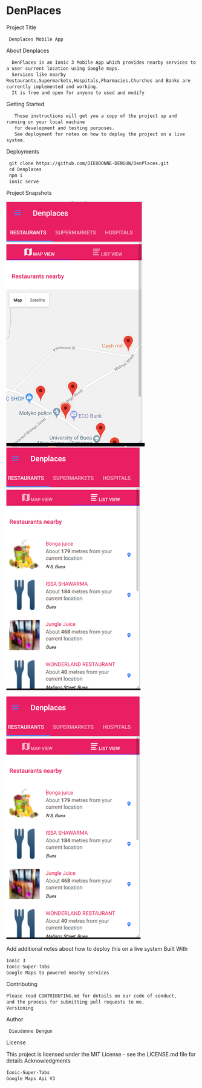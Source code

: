 # DenPlaces
Project Title

     Denplaces Mobile App

About Denplaces

      DenPlaces is an Ionic 3 Mobile App which provides nearby services to a user current location using Google maps. 
      Services like nearby Restaurants,Supermarkets,Hospitals,Pharmacies,Churches and Banks are currently implemented and working.
      It is free and open for anyone to used and modify
 

Getting Started

       These instructions will get you a copy of the project up and running on your local machine 
       for development and testing purposes. 
       See deployment for notes on how to deploy the project on a live system.
 
 Deployments
 
 
     git clone https://github.com/DIEUDONNE-DENGUN/DenPlaces.git
     cd Denplaces
     npm i
     ionic serve

 Project Snapshots

   ![alt text](https://github.com/DIEUDONNE-DENGUN/Denplaces/blob/master/home-denplace.PNG?raw=true)
   ![alt text](https://github.com/DIEUDONNE-DENGUN/Denplaces/blob/master/home-den-list.PNG?raw=true)

   ![alt text](https://github.com/DIEUDONNE-DENGUN/Denplaces/blob/master/hospital-den.PNG?raw=true)
  

Add additional notes about how to deploy this on a live system
Built With

    Ionic 3
    Ionic-Super-Tabs
    Google Maps to powered nearby services
    

Contributing

    Please read CONTRIBUTING.md for details on our code of conduct,
    and the process for submitting pull requests to me.
    Versioning


Author

     Dieudonne Dengun


License

This project is licensed under the MIT License - see the LICENSE.md file for details
Acknowledgments

    Ionic-Super-Tabs
    Google Maps Api V3
 
